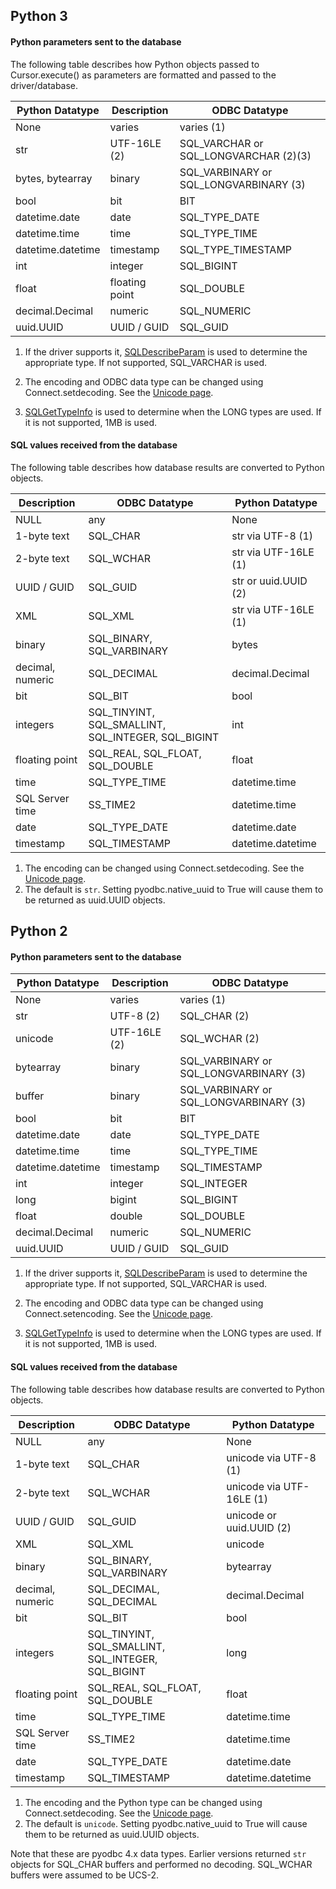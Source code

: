 ## Python 3

#### Python parameters sent to the database

The following table describes how Python objects passed to Cursor.execute() as parameters are formatted and passed to the driver/database.

| Python Datatype | Description | ODBC Datatype |
| --- | --- | --- |
| None | varies | varies (1) |
| str | UTF-16LE (2) | SQL_VARCHAR or SQL_LONGVARCHAR (2)(3) |
| bytes, bytearray | binary | SQL_VARBINARY or SQL_LONGVARBINARY (3) |
| bool | bit | BIT |
| datetime.date | date | SQL_TYPE_DATE |
| datetime.time | time | SQL_TYPE_TIME |
| datetime.datetime | timestamp | SQL_TYPE_TIMESTAMP |
| int | integer | SQL_BIGINT |
| float | floating point | SQL_DOUBLE |
| decimal.Decimal | numeric | SQL_NUMERIC |
| uuid.UUID | UUID / GUID | SQL_GUID |

1. If the driver supports it, [SQLDescribeParam](https://msdn.microsoft.com/en-us/library/ms710188.aspx) is used to determine the appropriate type. If not supported, SQL_VARCHAR is used.

2. The encoding and ODBC data type can be changed using Connect.setdecoding.  See
   the [Unicode page](Unicode).

3. [SQLGetTypeInfo](https://msdn.microsoft.com/en-us/library/ms714632.aspx) is used to determine when the LONG types are used.  If it is not supported, 1MB is used.

#### SQL values received from the database

The following table describes how database results are converted to Python objects.

| Description | ODBC Datatype | Python Datatype |
|-------------|----------------|------------------|
| NULL | any | None |
| 1-byte text | SQL_CHAR | str via UTF-8 (1) |
| 2-byte text | SQL_WCHAR | str via UTF-16LE (1) |
| UUID / GUID | SQL_GUID | str or uuid.UUID (2) |
| XML | SQL_XML | str via UTF-16LE (1) |
| binary | SQL_BINARY, SQL_VARBINARY | bytes |
| decimal, numeric | SQL_DECIMAL | decimal.Decimal |
| bit | SQL_BIT | bool |
| integers | SQL_TINYINT, SQL_SMALLINT, SQL_INTEGER, SQL_BIGINT | int |
| floating point | SQL_REAL, SQL_FLOAT, SQL_DOUBLE | float |
| time | SQL_TYPE_TIME | datetime.time |
| SQL Server time | SS_TIME2 | datetime.time |
| date | SQL_TYPE_DATE | datetime.date |
| timestamp | SQL_TIMESTAMP | datetime.datetime |

1. The encoding can be changed using Connect.setdecoding.  See the [Unicode page](Unicode).
2. The default is `str`.  Setting pyodbc.native_uuid to True will cause them to be returned as uuid.UUID objects.


## Python 2

#### Python parameters sent to the database

| Python Datatype | Description | ODBC Datatype |
|------------------|-------------|----------------|
| None | varies | varies (1) |
| str | UTF-8 (2) | SQL_CHAR (2) |
| unicode | UTF-16LE (2) | SQL_WCHAR (2) |
| bytearray | binary | SQL_VARBINARY or SQL_LONGVARBINARY (3) |
| buffer | binary | SQL_VARBINARY or SQL_LONGVARBINARY (3) |
| bool | bit | BIT |
| datetime.date | date | SQL_TYPE_DATE |
| datetime.time | time | SQL_TYPE_TIME |
| datetime.datetime | timestamp | SQL_TIMESTAMP |
| int | integer | SQL_INTEGER |
| long | bigint | SQL_BIGINT |
| float | double | SQL_DOUBLE |
| decimal.Decimal | numeric | SQL_NUMERIC |
| uuid.UUID | UUID / GUID | SQL_GUID |

1. If the driver supports it, [SQLDescribeParam](https://msdn.microsoft.com/en-us/library/ms710188.aspx) is used to determine the appropriate type. If not supported, SQL_VARCHAR is used.

2. The encoding and ODBC data type can be changed using Connect.setencoding.  See
   the [Unicode page](Unicode).


3. [SQLGetTypeInfo](https://msdn.microsoft.com/en-us/library/ms714632.aspx) is used to determine when the LONG types are used.  If it is not supported, 1MB is used.

#### SQL values received from the database

The following table describes how database results are converted to Python objects.

| Description | ODBC Datatype | Python Datatype |
|-------------|----------------|------------------|
| NULL | any | None |
| 1-byte text | SQL_CHAR | unicode via UTF-8 (1) |
| 2-byte text | SQL_WCHAR | unicode via UTF-16LE (1) |
| UUID / GUID | SQL_GUID | unicode or uuid.UUID (2) |
| XML | SQL_XML | unicode |
| binary | SQL_BINARY, SQL_VARBINARY | bytearray |
| decimal, numeric | SQL_DECIMAL, SQL_DECIMAL | decimal.Decimal |
| bit | SQL_BIT | bool |
| integers | SQL_TINYINT, SQL_SMALLINT, SQL_INTEGER, SQL_BIGINT | long |
| floating point | SQL_REAL, SQL_FLOAT, SQL_DOUBLE | float |
| time | SQL_TYPE_TIME | datetime.time |
| SQL Server time | SS_TIME2 | datetime.time |
| date | SQL_TYPE_DATE | datetime.date |
| timestamp | SQL_TIMESTAMP | datetime.datetime |

1. The encoding and the Python type can be changed using Connect.setdecoding.  See the [Unicode page](Unicode).
2. The default is `unicode`.  Setting pyodbc.native_uuid to True will cause them to be returned as uuid.UUID objects.

Note that these are pyodbc 4.x data types.  Earlier versions returned `str` objects for
SQL_CHAR buffers and performed no decoding.  SQL_WCHAR buffers were assumed to be UCS-2.
